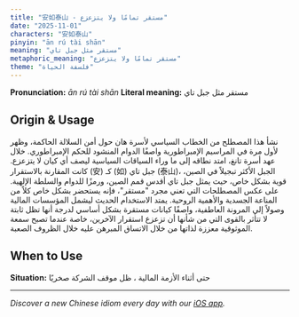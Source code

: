 ```yaml
---
title: "安如泰山 - مستقر تمامًا ولا يتزعزع"
date: "2025-11-01"
characters: "安如泰山"
pinyin: "ān rú tài shān"
meaning: "مستقر مثل جبل تاي"
metaphoric_meaning: "مستقر تمامًا ولا يتزعزع"
theme: "فلسفة الحياة"
---
```


**Pronunciation:** *ān rú tài shān*
**Literal meaning:** مستقر مثل جبل تاي

## Origin & Usage

نشأ هذا المصطلح من الخطاب السياسي لأسرة هان حول أمن السلالة الحاكمة، وظهر لأول مرة في المراسيم الإمبراطورية واصفًا الدوام المنشود للحكم الإمبراطوري. خلال عهد أسرة تانغ، امتد نطاقه إلى ما وراء السياقات السياسية ليصف أي كيان لا يتزعزع. كانت المقارنة بالاستقرار (安) كـ (如) جبل تاي (泰山)، الجبل الأكثر تبجيلاً في الصين، قوية بشكل خاص، حيث يمثل جبل تاي أقدس قمم الصين، ورمزًا للدوام والسلطة الإلهية. على عكس المصطلحات التي تعني مجرد "مستقر"، فإنه يستحضر بشكل خاص كلاً من المناعة الجسدية والأهمية الروحية. يمتد الاستخدام الحديث ليشمل المؤسسات المالية وصولاً إلى المرونة العاطفية، واصفًا كيانات مستقرة بشكل أساسي لدرجة أنها تظل ثابتة لا تتأثر بالقوى التي من شأنها أن تزعزع استقرار الآخرين، خاصة عندما تصبح سمعة الموثوقية معززة لذاتها من خلال الاتساق المبرهن عليه خلال الظروف الصعبة.

## When to Use

**Situation:** حتى أثناء الأزمة المالية ، ظل موقف الشركة صخريًا

---

*Discover a new Chinese idiom every day with our [iOS app](https://apps.apple.com/us/app/daily-chinese-idioms/id6740611324).*
